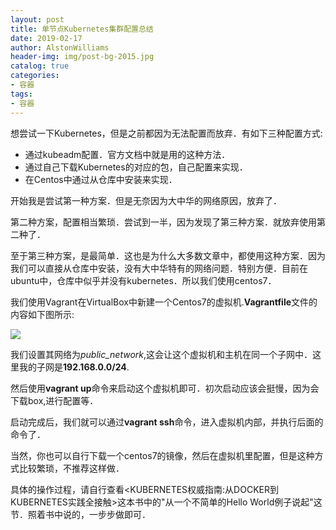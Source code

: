 ```yaml
---
layout: post
title: 单节点Kubernetes集群配置总结
date: 2019-02-17
author: AlstonWilliams
header-img: img/post-bg-2015.jpg
catalog: true
categories:
- 容器
tags:
- 容器
---
```

想尝试一下Kubernetes，但是之前都因为无法配置而放弃．有如下三种配置方式:

- 通过kubeadm配置．官方文档中就是用的这种方法．
- 通过自己下载Kubernetes的对应的包，自己配置来实现．
- 在Centos中通过从仓库中安装来实现．

开始我是尝试第一种方案．但是无奈因为大中华的网络原因，放弃了．

第二种方案，配置相当繁琐．尝试到一半，因为发现了第三种方案．就放弃使用第二种了．

至于第三种方案，是最简单．这也是为什么大多数文章中，都使用这种方案．因为我们可以直接从仓库中安装，没有大中华特有的网络问题．特别方便．目前在ubuntu中，仓库中似乎并没有kubernetes．所以我们使用centos7．

我们使用Vagrant在VirtualBox中新建一个Centos7的虚拟机.**Vagrantfile**文件的内容如下图所示:


![](http://upload-images.jianshu.io/upload_images/4108852-95dc8620eeadec3a.png?imageMogr2/auto-orient/strip%7CimageView2/2/w/1240)


我们设置其网络为*public_network*,这会让这个虚拟机和主机在同一个子网中．这里我的子网是**192.168.0.0/24**.

然后使用**vagrant up**命令来启动这个虚拟机即可．初次启动应该会挺慢，因为会下载box,进行配置等．

启动完成后，我们就可以通过**vagrant ssh**命令，进入虚拟机内部，并执行后面的命令了．

当然，你也可以自行下载一个centos7的镜像，然后在虚拟机里配置，但是这种方式比较繁琐，不推荐这样做．

具体的操作过程，请自行查看<KUBERNETES权威指南:从DOCKER到KUBERNETES实践全接触>这本书中的"从一个不简单的Hello World例子说起"这节．照着书中说的，一步步做即可．
